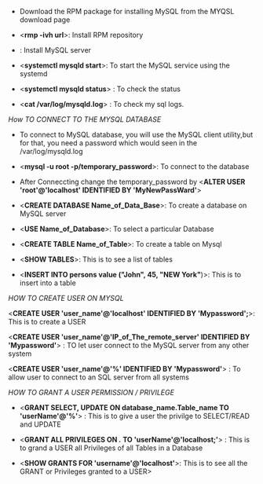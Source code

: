 - Download the RPM package for installing MySQL from the MYQSL download page
- <**rmp -ivh url**>: Install RPM repository
  
- **<yum install mysql-server>**: Install MySQL server
  
- <**systemctl mysqld start**>: To start the MySQL service using the systemd 
  
- <**systemctl mysqld status**> : To check the status 
  
- <**cat /var/log/mysqld.log**> : To check my sql logs. 

*How TO CONNECT TO THE MYSQL DATABASE*

- To connect to MySQL database, you will use the MySQL client utility,but for that, you need a password which would seen in the /var/log/mysqld.log

- <**mysql -u root -p/temporary_password**>: To connect to the database
  
- After Conneccting change the temporary_password by <**ALTER USER 'root'@'localhost' IDENTIFIED BY 'MyNewPassWard'**>

- <**CREATE DATABASE Name_of_Data_Base**>: To create a database on MySQL server

- <**USE Name_of_Database**>: To select a particular Database

- <**CREATE TABLE Name_of_Table**>: To create a table on Mysql
- <**SHOW TABLES**>: This is to see a list of tables

- <**INSERT INTO persons value ("John", 45, "NEW York"**)>: This is to insert into a table


*HOW TO CREATE USER ON MYSQL*

<**CREATE USER 'user_name'@'localhost' IDENTIFIED BY 'Mypassword';**>: This is to create a USER

<**CREATE USER 'user_name'@'IP_of_The_remote_server' IDENTIFIED BY 'Mypassword'**> : TO let user connect to the MySQL server from any other system

<**CREATE USER 'user_name'@'%' IDENTIFIED BY 'Mypassword'**> : To allow user to connect to an SQL server from all systems


*HOW TO GRANT A USER PERMISSION / PRIVILEGE*

- <**GRANT SELECT, UPDATE ON database_name.Table_name TO 'userName'@'%'**> : This is to give a user the privilge to SELECT/READ and UPDATE

-  <**GRANT ALL PRIVILEGES ON *.* TO 'userName'@'localhost;'**> : This is to grand a USER all Privileges of all Tables in a Database

- <**SHOW GRANTS FOR 'username'@'localhost'**>: This is to see all the GRANT or Privileges granted to a USER>